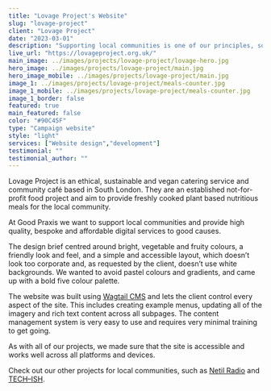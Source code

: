 ```yaml
---
title: "Lovage Project's Website"
slug: "lovage-project"
client: "Lovage Project"
date: "2023-03-01"
description: "Supporting local communities is one of our principles, so we were delighted to design and deliver new website for the Lovahe Project - an ethical, sustainable and plant based community cafe based in South London."
live_url: "https://lovageproject.org.uk/"
main_image: ../images/projects/lovage-project/lovage-hero.jpg
hero_image: ../images/projects/lovage-project/main.jpg
hero_image_mobile: ../images/projects/lovage-project/main.jpg
image_1: ../images/projects/lovage-project/meals-counter.jpg
image_1_mobile: ../images/projects/lovage-project/meals-counter.jpg
image_1_border: false
featured: true
main_featured: false
color: "#90C45F"
type: "Campaign website"
style: "light"
services: ["Website design","development"]
testimonial: ""
testimonial_author: ""
---
```


Lovage Project is an ethical, sustainable and vegan catering service and community café based in South London. They are an established not-for-profit food project and aim to provide freshly cooked plant based nutritious meals for the local community.

At Good Praxis we want to support local communities and provide high quality, bespoke and affordable digital services to good causes.

The design brief centred around bright, vegetable and fruity colours, a friendly look and feel, and a simple and accessible layout, which doesn’t look too corporate and, as requested by the client, doesn’t use white backgrounds. We wanted to avoid pastel colours and gradients, and came up with a bold five colour palette.

The website was built using [Wagtail CMS](https://wagtail.org/about-wagtail/) and lets the client control every aspect of the site. This includes creating example menus, updating all of the imagery and rich text content across all subpages. The content management system is very easy to use and requires very minimal training to get going.

As with all of our projects, we made sure that the site is accessible and works well across all platforms and devices.

Check out our other projects for local communities, such as [Netil Radio](../netil-radio) and [TECH–ISH](../techish).
